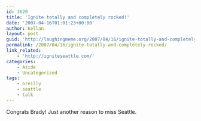 ```yaml
---
id: 3620
title: 'Ignite totally and completely rocked!'
date: '2007-04-16T01:01:23+00:00'
author: Kellan
layout: post
guid: 'http://laughingmeme.org/2007/04/16/ignite-totally-and-completely-rocked/'
permalink: /2007/04/16/ignite-totally-and-completely-rocked/
link_related:
    - 'http://igniteseattle.com/'
categories:
    - Aside
    - Uncategorized
tags:
    - oreilly
    - seattle
    - talk
---
```


Congrats Brady! Just another reason to miss Seattle.